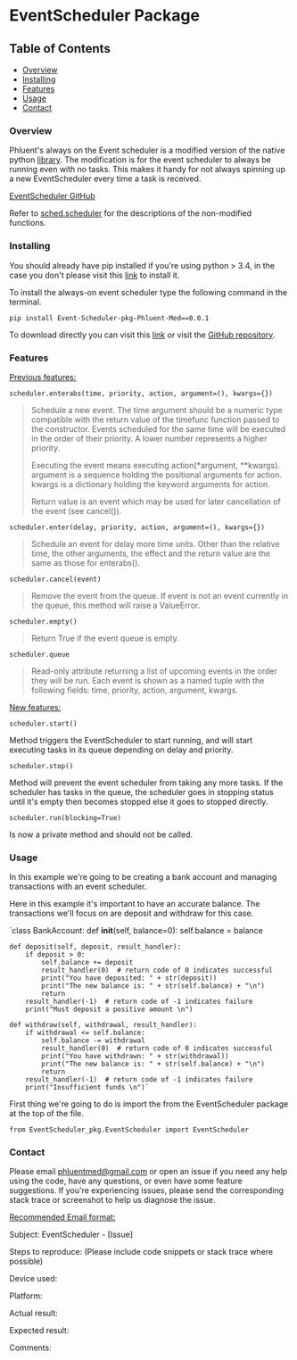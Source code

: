 # EventScheduler Package
## Table of Contents
- [Overview](#overview)
- [Installing](#installing-dependencies)
- [Features](#features)
- [Usage](#usage)
- [Contact](#contact)

### Overview
Phluent's always on the Event scheduler is a modified version of the native python [library](https://docs.python.org/3/library/sched.html). The modification is for the event scheduler to always be running even with no tasks. This makes it handy for not always spinning up a new EventScheduler every time a task is received.

[EventScheduler GitHub](https://github.com/phluentmed/EventScheduler)

Refer to [sched.scheduler](https://github.com/python/cpython/blob/3.8/Lib/sched.py) for the descriptions of the non-modified functions.

### Installing
You should already have pip installed if you're using python > 3.4, in the case you don't please visit this [link](https://pip.pypa.io/en/stable/installing/) to install it.

To install the always-on event scheduler type the following command in the terminal.

`pip install Event-Scheduler-pkg-Phluent-Med==0.0.1`


To download directly you can visit this [link](https://pypi.org/project/Event-Scheduler-pkg-Phluent-Med/0.0.1/) or visit the [GitHub repository](https://github.com/phluentmed/EventScheduler).

### Features
<ins> [Previous features:](https://docs.python.org/3/library/sched.html#scheduler-objects) </ins>

`scheduler.enterabs(time, priority, action, argument=(), kwargs={})`
>
>Schedule a new event. The time argument should be a numeric type compatible with the return value of the timefunc function passed to the constructor. Events scheduled for the same time will be executed in the order of their priority. A lower number represents a higher priority.
>
>Executing the event means executing action(*argument, **kwargs). argument is a sequence holding the positional arguments for action. kwargs is a dictionary holding the keyword arguments for action.
>
>Return value is an event which may be used for later cancellation of the event (see cancel()).

`scheduler.enter(delay, priority, action, argument=(), kwargs={})`

>Schedule an event for delay more time units. Other than the relative time, the other arguments, the effect and the return value are the same as those for enterabs().

`scheduler.cancel(event)`

> Remove the event from the queue. If event is not an event currently in the queue, this method will raise a ValueError.

`scheduler.empty()`

>Return True if the event queue is empty.

`scheduler.queue`

> Read-only attribute returning a list of upcoming events in the order they will be run. Each event is shown as a named tuple with the following fields: time, priority, action, argument, kwargs.

<ins>[New features:](https://github.com/phluentmed/EventScheduler#readme)</ins>

`scheduler.start()` 

Method triggers the EventScheduler to start running, and will start executing tasks in its queue depending on delay and priority.

`scheduler.stop()` 

Method will prevent the event scheduler from taking any more tasks. If the scheduler has tasks in the queue, the scheduler goes in stopping status until it's empty then becomes stopped else it goes to stopped directly.

`scheduler.run(blocking=True)`

Is now a private method and should not be called. 
 
### Usage
In this example we're going to be creating a bank account and managing transactions with an event scheduler.

Here in this example it's important to have an accurate balance. The transactions we'll focus on are deposit and withdraw for this case.

`class BankAccount:
    def __init__(self, balance=0):
        self.balance = balance

    def deposit(self, deposit, result_handler):
        if deposit > 0:
            self.balance += deposit
            result_handler(0)  # return code of 0 indicates successful
            print("You have deposited: " + str(deposit))
            print("The new balance is: " + str(self.balance) + "\n")
            return
        result_handler(-1)  # return code of -1 indicates failure
        print("Must deposit a positive amount \n")

    def withdraw(self, withdrawal, result_handler):
        if withdrawal <= self.balance:
            self.balance -= withdrawal
            result_handler(0)  # return code of 0 indicates successful
            print("You have withdrawn: " + str(withdrawal))
            print("The new balance is: " + str(self.balance) + "\n")
            return
        result_handler(-1)  # return code of -1 indicates failure
        print("Insufficient funds \n")`


First thing we're going to do is import the from the EventScheduler package at the top of the file.

`from EventScheduler_pkg.EventScheduler import EventScheduler`



### Contact
Please email phluentmed@gmail.com or open an issue if you need any help using the 
code, have any questions, or even have some feature suggestions. If you're
experiencing issues, please send the corresponding stack trace or screenshot to help us diagnose the issue.

<ins>Recommended Email format: </ins>

Subject: EventScheduler - [Issue]

Steps to reproduce: (Please include code snippets or stack trace where possible)

Device used:

Platform: 

Actual result:

Expected result:

Comments:
